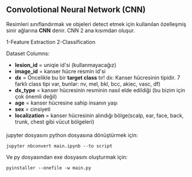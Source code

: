 ## Convolotional Neural Network (CNN)
Resimleri sınıflandırmak ve objeleri detect etmek için kullanılan özelleşmiş sinir ağlarına **CNN** denir. CNN 2 ana kısımdan oluşur.

1-Feature Extraction
2-Classification 

Dataset Columns:
- **lesion_id** = uniqie id'si (kullanmayacağız)
- **image_id** = kanser hücre resmin id'si
- **dx** = Öncelikle bu bir **target class** tır! dx: Kanser hücresinin tipidir. 7 farklı class tipi var, bunlar: nv, mel, bkl, bcc, akiec, vasc, df)
- **dx_type** = kanser hücresinin resminin nasıl elde edildiği (bu bizim için çok önemli değil)
- **age** = kanser hücresine sahip insanın yaşı
- **sex** = cinsiyeti
- **localization** = kanser hücresinin alındığı bölge(scalp, ear, face, back, trunk, chest gibi vücut bölgeleri)

#### 

jupyter dosyasını python dosyasına dönüştürmek için:
```
jupyter nbconvert main.ipynb --to script
```
Ve py dosyasından exe dosyasını oluşturmak için:
```
pyinstaller --onefile -w main.py
```